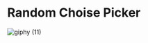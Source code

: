 # Random Choise Picker
![giphy (11)](https://github.com/Bahadir-Uysal/Random-Choise-Picker/assets/149229956/90f54eb0-cb00-4675-8109-cc568dc0b105)
